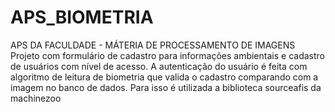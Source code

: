 # APS_BIOMETRIA
APS DA FACULDADE - MÁTERIA DE PROCESSAMENTO DE IMAGENS
Projeto com formulário de cadastro para informações ambientais e cadastro de usuários com nível de acesso. A autenticação do usuário é feita
com algoritmo de leitura de biometria que valida o cadastro comparando com a imagem no banco de dados. Para isso é utilizada a biblioteca sourceafis da machinezoo

